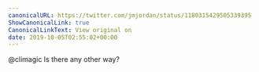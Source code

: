 ```yaml
---
canonicalURL: https://twitter.com/jmjordan/status/1180315429505339395
ShowCanonicalLink: true
CanonicalLinkText: View original on
date: 2019-10-05T02:55:02+00:00
---
```

@climagic Is there any other way?